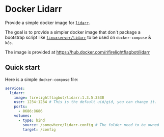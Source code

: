 # Docker Lidarr

Provide a simple docker image for [`lidarr`].

[`lidarr`]: https://github.com/Lidarr/Lidarr

The goal is to provide a simpler docker image that don't package a bootstrap script like [`linuxserver/lidarr`] to be used on `docker-compose` & `k8s`.

[`linuxserver/lidarr`]: https://github.com/linuxserver/docker-lidarr

The image is provided at <https://hub.docker.com/r/firelightflagbot/lidarr>

## Quick start

Here is a simple `docker-compose` file:

```yaml
services:
  lidarr:
    image: firelightflagbot/lidarr:1.3.5.3530
    user: 1234:1234 # This is the default uid/gid, you can change it.
    ports:
      - 8686:8686
    volumes:
      - type: bind
        source: /somewhere/lidarr-config # The folder need to be owned by the set'd user in `services.lidarr.user` (lidarr need to be able to write to it).
        target: /config
```
